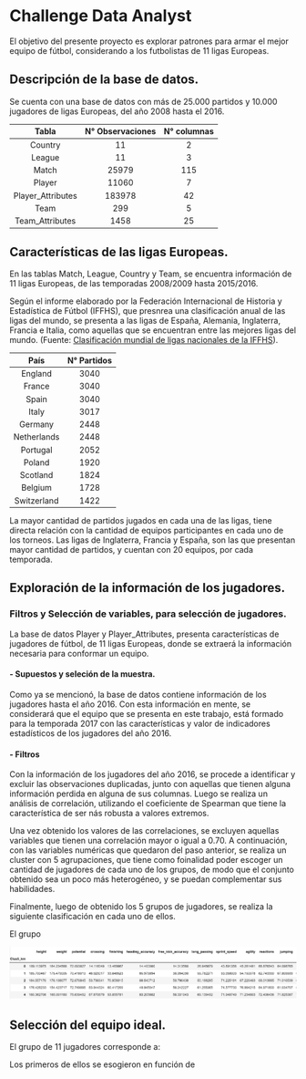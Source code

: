 # Challenge Data Analyst

El objetivo del presente proyecto es explorar patrones para armar el mejor equipo de fútbol, considerando a los futbolistas de 11 ligas Europeas. 

## Descripción de la base de datos.

Se cuenta con una base de datos con más de 25.000 partidos y 10.000 jugadores de ligas Europeas, del año 2008 hasta el 2016.


<div align="center">

|Tabla            | N° Observaciones| N° columnas |
|:---------------:|:------:|:--:|
|Country	        |11	     |2   |
|League	          |11	     |3   |
|Match	          |25979	 |115 |
|Player	          |11060	 |7   |
|Player_Attributes|183978	 |42  |
|Team	            |299	   |5   |
|Team_Attributes	|1458	   |25  |
  
</div>

## Características de las ligas Europeas. 

  En las tablas Match, League, Country y Team, se encuentra información de 11 ligas Europeas, de las temporadas 2008/2009 hasta 2015/2016. 
  
  Según el informe elaborado por la Federación Internacional de Historia y Estadística de Fútbol (IFFHS), que presnrea una clasificación anual de las ligas del mundo, se presenta a las ligas de España, Alemania, Inglaterra, Francia e Italia, como aquellas que se encuentran entre las mejores ligas del mundo. (Fuente: [Clasificación mundial de ligas nacionales de la IFFHS](https://es.wikipedia.org/wiki/Anexo:Clasificaci%C3%B3n_mundial_de_ligas_nacionales_de_la_IFFHS)).

<div align="center">
  
|País   | N° Partidos|
|:------:|:--------:|
|England        |3040|
|France         |3040|
|Spain          |3040|
|Italy          |3017|
|Germany        |2448|
|Netherlands    |2448|
|Portugal       |2052|
|Poland         |1920|
|Scotland       |1824|
|Belgium        |1728|
|Switzerland    |1422|
  
</div>

  La mayor cantidad de partidos jugados en cada una de las ligas, tiene directa relación con la cantidad de equipos participantes en cada uno de los torneos. Las ligas de Inglaterra, Francia y España, son las que presentan mayor cantidad de partidos, y cuentan con 20 equipos, por cada temporada. 


## Exploración de la información de los jugadores. 

### Filtros y Selección de variables, para selección de jugadores.
  
  La base de datos Player y Player_Attributes, presenta características de jugadores de fútbol, de 11 ligas Europeas, donde se extraerá la información necesaria para conformar un equipo. 


  #### - Supuestos y seleción de la muestra.
  
  Como ya se mencionó, la base de datos contiene información de los jugadores hasta el año 2016. Con esta información en mente, se considerará que el equipo que se presenta en este trabajo, está formado para la temporada 2017 con las características y valor de indicadores estadísticos de los jugadores del año 2016.
  
  #### - Filtros
  
  Con la información de los jugadores del año 2016, se procede a identificar y excluir las observaciones duplicadas, junto con aquellas que tienen alguna información perdida en alguna de sus columnas. Luego se realiza un análisis de correlación, utilizando el coeficiente de Spearman que tiene la característica de ser nás robusta a valores extremos. 
  
  Una vez obtenido los valores de las correlaciones, se excluyen aquellas variables que tienen una correlación mayor o igual a 0.70. A continuación, con las variables numéricas que quedaron del paso anterior, se realiza un cluster con 5 agrupaciones, que tiene como foinalidad poder escoger un cantidad de jugadores de cada uno de los grupos, de modo que el conjunto obtenido sea un poco más heterogéneo, y se puedan complementar sus habilidades.
  
  Finalmente, luego de obtenido los 5 grupos de jugadores, se realiza la siguiente clasificación en cada uno de ellos.

  El grupo 

  ![This is an image](imagenes\resumen_5_cluster.png)

  
  
  
  
  ## Selección del equipo ideal.
  
  El grupo de 11 jugadores corresponde a:
  
  Los primeros de ellos se esogieron en función de 
  
  
  
  


